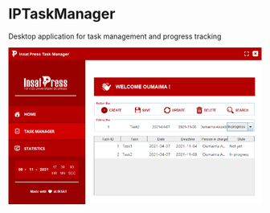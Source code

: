 # IPTaskManager
Desktop application for task management and progress tracking

![](https://github.com/oumaimaaouadi123/IPTaskManager/blob/965af13637bda8da7b9ac76e3e4038dd6602cab0/App%20Interface.png)
